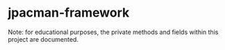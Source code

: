 jpacman-framework
=================

Note: for educational purposes, the private methods and fields within this project are documented.
